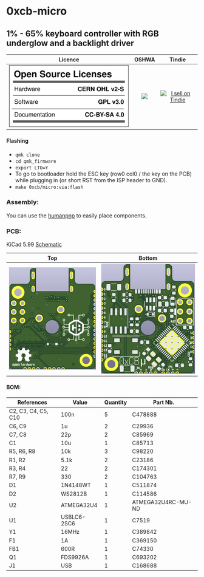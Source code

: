# 0xcb-micro
## 1% - 65% keyboard controller with RGB underglow and a backlight driver

Licence | OSHWA | Tindie
:-------------------------:|:-------------------------:|:-------------------------:
![](https://github.com/0xCB-dev/0xcb-micro/blob/main/LICENSE.svg) | [![](https://github.com/0xCB-dev/0xcb-micro/blob/main/PCB/rev1.0/OSHWA.svg)](https://certification.oshwa.org/de000114.html) | <a href="https://www.tindie.com/stores/0xcb/?ref=offsite_badges&utm_source=sellers_conorlburns&utm_medium=badges&utm_campaign=badge_large"><img src="https://d2ss6ovg47m0r5.cloudfront.net/badges/tindie-larges.png" alt="I sell on Tindie" width="200" height="104"></a>

#### Flashing

* `qmk clone`
* `cd qmk_firmware`
* `export LTO=Y`
* To go to bootloader hold the ESC key (row0 col0 / the key on the PCB) while plugging in (or short RST from the ISP header to GND).
* `make 0xcb/micro:via:flash`

### Assembly:

You can use the [humanpnp](https://files.0xcb.dev/0xCB/micro/humanpnp.html) to easily place components.

### PCB:
KiCad 5.99
[Schematic](https://github.com/0xCB-dev/0xcb-micro/blob/main/PCB/rev1.0/Schematic-Static.pdf)

Top | Bottom
:-------------------------:|:-------------------------:
![](https://github.com/0xCB-dev/0xcb-micro/blob/main/PCB/rev1.0/top.png)  |  ![](https://github.com/0xCB-dev/0xcb-micro/blob/main/PCB/rev1.0/bottom.png)

#### BOM:
| References          | Value       | Quantity |Part Nb.          |
|---------------------|-------------|----------|------------------|
| C2, C3, C4, C5, C10 | 100n        | 5        |C478888           |
| C6, C9              | 1u          | 2        |C29936            |
| C7, C8              | 22p         | 2        |C85969            |
| C1                  | 10u         | 1        |C85713            |
| R5, R6, R8          | 10k         | 3        |C98220            |
| R1, R2              | 5.1k        | 2        |C23186            |
| R3, R4              | 22          | 2        |C174301           |
| R7, R9              | 330         | 2        |C104763           |
| D1                  | 1N4148WT    | 1        |C511874           |
| D2                  | WS2812B     | 1        |C114586           |
| U2                  | ATMEGA32U4  | 1        |ATMEGA32U4RC-MU-ND|
| U1                  | USBLC6-2SC6 | 1        |C7519             |
| Y1                  | 16MHz       | 1        |C389842           |
| F1                  | 1A          | 1        |C369150           |
| FB1                 | 600R        | 1        |C74330            |
| Q1                  | FDS9926A    | 1        |C693202           |
| J1                  | USB         | 1        |C168688           |
